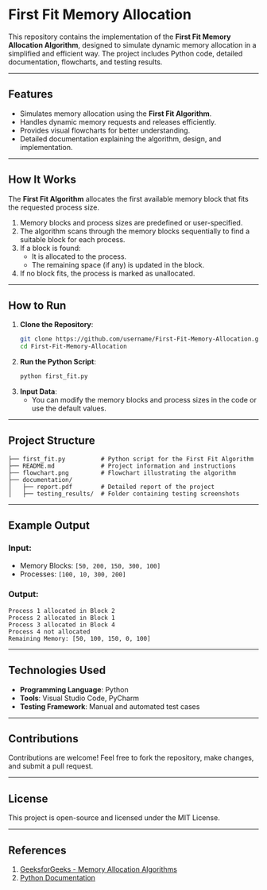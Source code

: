 
# **First Fit Memory Allocation**

This repository contains the implementation of the **First Fit Memory Allocation Algorithm**, designed to simulate dynamic memory allocation in a simplified and efficient way. The project includes Python code, detailed documentation, flowcharts, and testing results.

---

## **Features**
- Simulates memory allocation using the **First Fit Algorithm**.
- Handles dynamic memory requests and releases efficiently.
- Provides visual flowcharts for better understanding.
- Detailed documentation explaining the algorithm, design, and implementation.

---

## **How It Works**
The **First Fit Algorithm** allocates the first available memory block that fits the requested process size.  
1. Memory blocks and process sizes are predefined or user-specified.  
2. The algorithm scans through the memory blocks sequentially to find a suitable block for each process.  
3. If a block is found:
   - It is allocated to the process.
   - The remaining space (if any) is updated in the block.  
4. If no block fits, the process is marked as unallocated.  

---

## **How to Run**
1. **Clone the Repository**:
   ```bash
   git clone https://github.com/username/First-Fit-Memory-Allocation.git
   cd First-Fit-Memory-Allocation
   ```
2. **Run the Python Script**:
   ```bash
   python first_fit.py
   ```
3. **Input Data**:
   - You can modify the memory blocks and process sizes in the code or use the default values.

---

## **Project Structure**
```
├── first_fit.py          # Python script for the First Fit Algorithm
├── README.md             # Project information and instructions
├── flowchart.png         # Flowchart illustrating the algorithm
├── documentation/
│   ├── report.pdf        # Detailed report of the project
│   ├── testing_results/  # Folder containing testing screenshots
```

---

## **Example Output**
### **Input**:
- Memory Blocks: `[50, 200, 150, 300, 100]`
- Processes: `[100, 10, 300, 200]`

### **Output**:
```
Process 1 allocated in Block 2
Process 2 allocated in Block 1
Process 3 allocated in Block 4
Process 4 not allocated
Remaining Memory: [50, 100, 150, 0, 100]
```

---

## **Technologies Used**
- **Programming Language**: Python
- **Tools**: Visual Studio Code, PyCharm
- **Testing Framework**: Manual and automated test cases

---

## **Contributions**
Contributions are welcome! Feel free to fork the repository, make changes, and submit a pull request.

---

## **License**
This project is open-source and licensed under the MIT License.

---

## **References**
1. [GeeksforGeeks - Memory Allocation Algorithms](https://www.geeksforgeeks.org/dynamic-memory-allocation-in-c-using-malloc-free/)
2. [Python Documentation](https://docs.python.org/)

